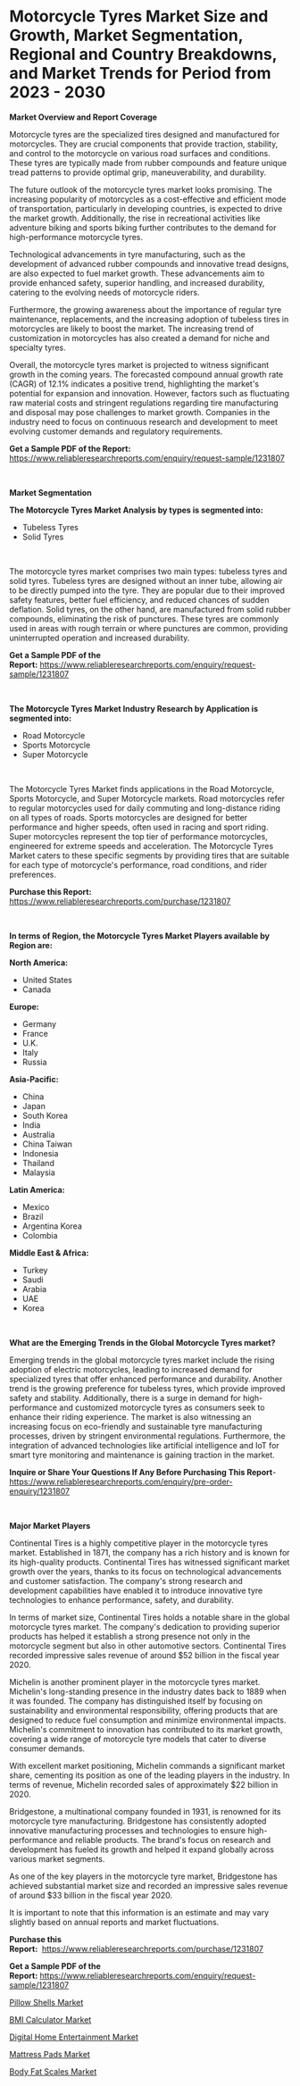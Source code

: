 <p><h1>Motorcycle Tyres Market Size and Growth, Market Segmentation, Regional and Country Breakdowns, and Market Trends for Period from 2023 -  2030</h1></p><p><strong>Market Overview and Report Coverage</strong></p>
<p><p>Motorcycle tyres are the specialized tires designed and manufactured for motorcycles. They are crucial components that provide traction, stability, and control to the motorcycle on various road surfaces and conditions. These tyres are typically made from rubber compounds and feature unique tread patterns to provide optimal grip, maneuverability, and durability.</p><p>The future outlook of the motorcycle tyres market looks promising. The increasing popularity of motorcycles as a cost-effective and efficient mode of transportation, particularly in developing countries, is expected to drive the market growth. Additionally, the rise in recreational activities like adventure biking and sports biking further contributes to the demand for high-performance motorcycle tyres.</p><p>Technological advancements in tyre manufacturing, such as the development of advanced rubber compounds and innovative tread designs, are also expected to fuel market growth. These advancements aim to provide enhanced safety, superior handling, and increased durability, catering to the evolving needs of motorcycle riders.</p><p>Furthermore, the growing awareness about the importance of regular tyre maintenance, replacements, and the increasing adoption of tubeless tires in motorcycles are likely to boost the market. The increasing trend of customization in motorcycles has also created a demand for niche and specialty tyres.</p><p>Overall, the motorcycle tyres market is projected to witness significant growth in the coming years. The forecasted compound annual growth rate (CAGR) of 12.1% indicates a positive trend, highlighting the market's potential for expansion and innovation. However, factors such as fluctuating raw material costs and stringent regulations regarding tire manufacturing and disposal may pose challenges to market growth. Companies in the industry need to focus on continuous research and development to meet evolving customer demands and regulatory requirements.</p></p>
<p><strong>Get a Sample PDF of the Report:</strong> <a href="https://www.reliableresearchreports.com/enquiry/request-sample/1231807">https://www.reliableresearchreports.com/enquiry/request-sample/1231807</a></p>
<p>&nbsp;</p>
<p><strong>Market Segmentation</strong></p>
<p><strong>The Motorcycle Tyres Market Analysis by types is segmented into:</strong></p>
<p><ul><li>Tubeless Tyres</li><li>Solid Tyres</li></ul></p>
<p>&nbsp;</p>
<p><p>The motorcycle tyres market comprises two main types: tubeless tyres and solid tyres. Tubeless tyres are designed without an inner tube, allowing air to be directly pumped into the tyre. They are popular due to their improved safety features, better fuel efficiency, and reduced chances of sudden deflation. Solid tyres, on the other hand, are manufactured from solid rubber compounds, eliminating the risk of punctures. These tyres are commonly used in areas with rough terrain or where punctures are common, providing uninterrupted operation and increased durability.</p></p>
<p><strong>Get a Sample PDF of the Report:</strong>&nbsp;<a href="https://www.reliableresearchreports.com/enquiry/request-sample/1231807">https://www.reliableresearchreports.com/enquiry/request-sample/1231807</a></p>
<p>&nbsp;</p>
<p><strong>The Motorcycle Tyres Market Industry Research by Application is segmented into:</strong></p>
<p><ul><li>Road Motorcycle</li><li>Sports Motorcycle</li><li>Super Motorcycle</li></ul></p>
<p>&nbsp;</p>
<p><p>The Motorcycle Tyres Market finds applications in the Road Motorcycle, Sports Motorcycle, and Super Motorcycle markets. Road motorcycles refer to regular motorcycles used for daily commuting and long-distance riding on all types of roads. Sports motorcycles are designed for better performance and higher speeds, often used in racing and sport riding. Super motorcycles represent the top tier of performance motorcycles, engineered for extreme speeds and acceleration. The Motorcycle Tyres Market caters to these specific segments by providing tires that are suitable for each type of motorcycle's performance, road conditions, and rider preferences.</p></p>
<p><strong>Purchase this Report:</strong>&nbsp; <a href="https://www.reliableresearchreports.com/purchase/1231807">https://www.reliableresearchreports.com/purchase/1231807</a></p>
<p>&nbsp;</p>
<p><strong>In terms of Region, the Motorcycle Tyres Market Players available by Region are:</strong></p>
<p>
    <p> <strong> North America: </strong>
        <ul>
            <li>United States</li>
            <li>Canada</li>
        </ul>
        </p> 
    <p> <strong> Europe: </strong>
        <ul>
            <li>Germany</li>
            <li>France</li>
            <li>U.K.</li>
            <li>Italy</li>
            <li>Russia</li>
        </ul>
        </p> 
    <p> <strong> Asia-Pacific: </strong>
        <ul>
            <li>China</li>
            <li>Japan</li>
            <li>South Korea</li>
            <li>India</li>
            <li>Australia</li>
            <li>China Taiwan</li>
            <li>Indonesia</li>
            <li>Thailand</li>
            <li>Malaysia</li>
        </ul>
        </p> 
    <p> <strong> Latin America: </strong>
        <ul>
            <li>Mexico</li>
            <li>Brazil</li>
            <li>Argentina Korea</li>
            <li>Colombia</li>
        </ul>
        </p> 
    <p> <strong> Middle East & Africa: </strong>
        <ul>
            <li>Turkey</li>
            <li>Saudi</li>
            <li>Arabia</li>
            <li>UAE</li>
            <li>Korea</li>
        </ul>
    </p>
    </p>
<p>&nbsp;</p>
<p><strong>What are the Emerging Trends in the Global Motorcycle Tyres market?</strong></p>
<p><p>Emerging trends in the global motorcycle tyres market include the rising adoption of electric motorcycles, leading to increased demand for specialized tyres that offer enhanced performance and durability. Another trend is the growing preference for tubeless tyres, which provide improved safety and stability. Additionally, there is a surge in demand for high-performance and customized motorcycle tyres as consumers seek to enhance their riding experience. The market is also witnessing an increasing focus on eco-friendly and sustainable tyre manufacturing processes, driven by stringent environmental regulations. Furthermore, the integration of advanced technologies like artificial intelligence and IoT for smart tyre monitoring and maintenance is gaining traction in the market.</p></p>
<p><strong>Inquire or Share Your Questions If Any Before Purchasing This Report</strong>- <a href="https://www.reliableresearchreports.com/enquiry/pre-order-enquiry/1231807">https://www.reliableresearchreports.com/enquiry/pre-order-enquiry/1231807</a></p>
<p>&nbsp;</p>
<p><strong>Major Market Players</strong></p>
<p><p>Continental Tires is a highly competitive player in the motorcycle tyres market. Established in 1871, the company has a rich history and is known for its high-quality products. Continental Tires has witnessed significant market growth over the years, thanks to its focus on technological advancements and customer satisfaction. The company's strong research and development capabilities have enabled it to introduce innovative tyre technologies to enhance performance, safety, and durability.</p><p>In terms of market size, Continental Tires holds a notable share in the global motorcycle tyres market. The company's dedication to providing superior products has helped it establish a strong presence not only in the motorcycle segment but also in other automotive sectors. Continental Tires recorded impressive sales revenue of around $52 billion in the fiscal year 2020.</p><p>Michelin is another prominent player in the motorcycle tyres market. Michelin's long-standing presence in the industry dates back to 1889 when it was founded. The company has distinguished itself by focusing on sustainability and environmental responsibility, offering products that are designed to reduce fuel consumption and minimize environmental impacts. Michelin's commitment to innovation has contributed to its market growth, covering a wide range of motorcycle tyre models that cater to diverse consumer demands.</p><p>With excellent market positioning, Michelin commands a significant market share, cementing its position as one of the leading players in the industry. In terms of revenue, Michelin recorded sales of approximately $22 billion in 2020.</p><p>Bridgestone, a multinational company founded in 1931, is renowned for its motorcycle tyre manufacturing. Bridgestone has consistently adopted innovative manufacturing processes and technologies to ensure high-performance and reliable products. The brand's focus on research and development has fueled its growth and helped it expand globally across various market segments.</p><p>As one of the key players in the motorcycle tyre market, Bridgestone has achieved substantial market size and recorded an impressive sales revenue of around $33 billion in the fiscal year 2020.</p><p>It is important to note that this information is an estimate and may vary slightly based on annual reports and market fluctuations.</p></p>
<p><strong>Purchase this Report:</strong>&nbsp;&nbsp;<a href="https://www.reliableresearchreports.com/purchase/1231807">https://www.reliableresearchreports.com/purchase/1231807</a></p>
<p></p>
<p><strong>Get a Sample PDF of the Report:</strong>&nbsp;<a href="https://www.reliableresearchreports.com/enquiry/request-sample/1231807">https://www.reliableresearchreports.com/enquiry/request-sample/1231807</a></p>
<p><p><a href="https://medium.com/@royalmiller09/pillow-shells-market-trends-forecast-and-competitive-analysis-to-2030-7ba7edaf5a6b">Pillow Shells Market</a></p><p><a href="https://medium.com/@dashawnmoen/bmi-calculator-market-comprehensive-assessment-by-type-application-and-geography-bc18bdd90c66">BMI Calculator Market</a></p><p><a href="https://medium.com/@laneygibson1991/digital-home-entertainment-market-insights-into-market-cagr-market-trends-and-growth-strategies-e633c17f9a00">Digital Home Entertainment Market</a></p><p><a href="https://medium.com/@loyceharber/mattress-pads-market-trends-forecast-and-competitive-analysis-to-2030-ae2de87ca1ec">Mattress Pads Market</a></p><p><a href="https://medium.com/@javiermante/body-fat-scales-market-share-evolution-and-market-growth-trends-2023-2030-3e30ab760335">Body Fat Scales Market</a></p></p>